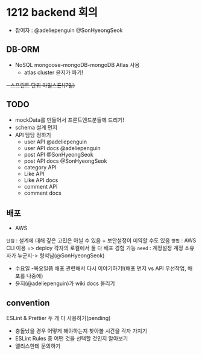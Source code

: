 # 1212 backend 회의
- 참여자 : @adeliepenguin @SonHyeongSeok
## DB-ORM
- NoSQL mongoose-mongoDB-mongoDB Atlas 사용
  - atlas cluster 윤지가 파기!

~~- 스프린트 단위 마일스톤!(7일)~~
## TODO
- mockData를 만들어서 프론트엔드분들께 드리기!
- schema 설계 먼저
- API 담당 정하기
	- user API @adeliepenguin
	- user API docs @adeliepenguin
	- post API @SonHyeongSeok
	- post API docs @SonHyeongSeok
	- category API 
	- Like API 
	- Like API docs 
	- comment API 
	- comment docs 
## 배포
- AWS

`단점` : 설계에 대해 깊은 고민은 아닐 수 있음 + 보안설정이 미약할 수도 있음
`방법` : AWS CLI 이용 => deploy 각자의 로컬에서 둘 다 배포 경험 가능
`need` : 계정설정
계정 소유자가 누군지->  형석님(@SonHyeongSeok)

- 수요일 -목요일쯤 배포 관련해서 다시 이야기하기!(배포 먼저 vs API 우선작업, 배포를 나중에)
- 윤지(@adeliepenguin)가 wiki docs 올리기

## convention
ESLint & Prettier 두 개 다 사용하기(pending)
- 충돌났을 경우 어떻게 해야하는지 찾아볼 시간을 각자 가지기
- ESLint Rules 중 어떤 것을 선택할 것인지 알아보기
- 앨리스한테 문의하기
